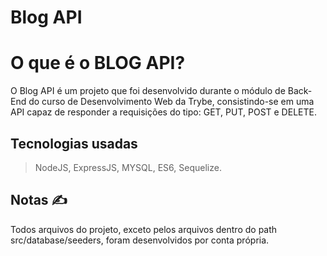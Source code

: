 # Blog API

# O que é o BLOG API?
O Blog API é um projeto que foi desenvolvido durante o módulo de Back-End do curso de Desenvolvimento Web da Trybe,
consistindo-se em uma API capaz de responder a requisições do tipo: GET, PUT, POST e DELETE.

## Tecnologias usadas
> NodeJS, ExpressJS, MYSQL, ES6, Sequelize.

## Notas ✍️
Todos arquivos do projeto, exceto pelos arquivos dentro do path src/database/seeders, foram desenvolvidos por conta própria.
